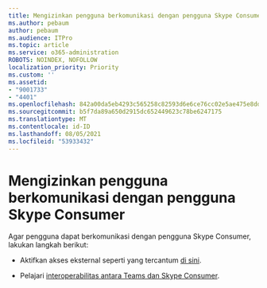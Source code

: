 ```yaml
---
title: Mengizinkan pengguna berkomunikasi dengan pengguna Skype Consumer
ms.author: pebaum
author: pebaum
ms.audience: ITPro
ms.topic: article
ms.service: o365-administration
ROBOTS: NOINDEX, NOFOLLOW
localization_priority: Priority
ms.custom: ''
ms.assetid:
- "9001733"
- "4401"
ms.openlocfilehash: 842a00da5eb4293c565258c82593d6e6ce76cc02e5ae475e8dd7f7613640d605
ms.sourcegitcommit: b5f7da89a650d2915dc652449623c78be6247175
ms.translationtype: MT
ms.contentlocale: id-ID
ms.lasthandoff: 08/05/2021
ms.locfileid: "53933432"
---
```

# <a name="allow-your-users-to-communicate-with-skype-consumer-users"></a>Mengizinkan pengguna berkomunikasi dengan pengguna Skype Consumer

Agar pengguna dapat berkomunikasi dengan pengguna Skype Consumer, lakukan langkah berikut:

- Aktifkan akses eksternal seperti yang tercantum [di sini](https://docs.microsoft.com/microsoftteams/manage-external-access#allow-or-block-domains).

- Pelajari [interoperabilitas antara Teams dan Skype Consumer](https://docs.microsoft.com/microsoftteams/teams-skype-interop).
